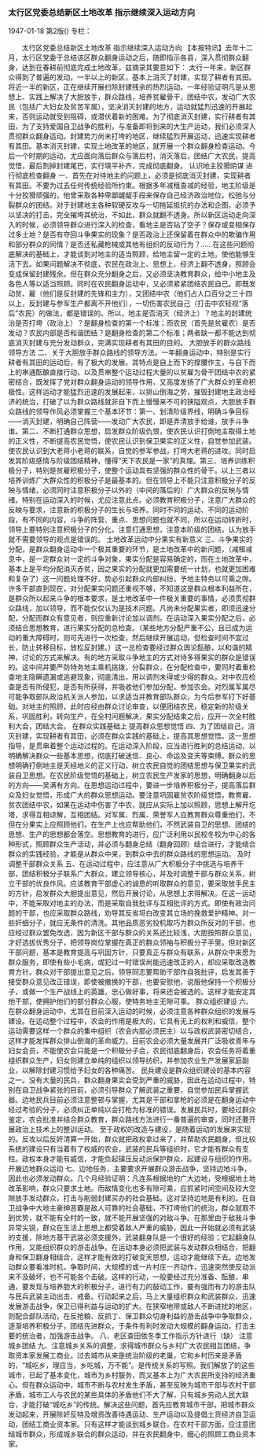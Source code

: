 ### 太行区党委总结新区土地改革  指示继续深入运动方向

1947-01-18
第2版()
专栏：

　　太行区党委总结新区土地改革
    指示继续深入运动方向
    【本报特讯】去年十二月，太行区党委于总结该区群众翻身运动之后，随即指示各县，深入贯彻群众翻身，达到在春耕前彻底完成土地改革，兹摘录其要意如下：
    太行一年来，新区群众得到了普遍的发动，一半以上的新区，基本上消灭了封建，实现了耕者有其田。将近一半的新区，正在继续开展扫除封建残余的热烈运动。一年经验证明凡是从思想上、实践上解决了大胆放手，群众路线，培养贫雇骨干，团结中农，发动广大农民（包括广大妇女及贫苦军属），坚决消灭封建的地方，运动就猛烈迅速的开展起来，否则运动就受到阻碍，或潜伏着新的困难。为了彻底消灭封建，实行耕者有其田，为了支持爱国自卫战争的胜利，与准备即将到来的大生产运动，我们必须深入贯彻群众翻身运动。封建势力尚未打垮的地区，继续猛烈开展运动，迅速实现耕者有其田。基本消灭封建，实现土地改革的地区，就开展一个群众翻身检查运动。今后一个时期的运动，尤应面向落后群众与落后村，消灭落后，团结广大农民，提高觉悟，最后割掉封建尾巴，实行填平补齐，完成彻底翻身。
    认识地主狡猾阴谋
    进行彻底检查翻身
    一、首先在对待地主的问题上，必须是彻底消灭封建，实现耕者有其田。不要为过去任何传统经验所约束。根据多年减租查减的经验，地主阶级是十分狡猾顽强的，他曾采取各种卑鄙龌龊手段来保存自己经济政治地位，松弛与分裂群众的团结。对于封建地主各种软硬反攻与一切拖延抵抗的办法和企图，必须予以坚决的打击，完全摧垮其统治，不如此，群众就翻不透身。所以新区运动走向深入的时候，必须领导群众进行深入的检查，看地主是否钻了空子？保存或变相保存过多土地？是否有夺回斗争果实的现象？是否政治上还保留着在群众中的欺骗作用和部分群众的同情？是否还私藏枪械或其他有组织的反动行为？……在这些问题彻底解决的基础上，才能谈到对地主的适当照顾，给地主留一定的土地，使他能够生活下去。如果问题解决不彻底，农民在政治上、思想上、经济上翻不透身，照顾会变成保留封建残余。但在群众充分翻身之后，又必须坚决教育群众，给中小地主及各色人等以适当照顾。同时在农民翻身运动中，又必须紧紧团结农民自己。即既发动贫、雇（他们是反封建的先锋和主力），又团结中农（他们占人口百分之三十四以上，反封建与参军生产都离不开他们），一切伤害农民自己（打击中农轻视“落后”农民）的做法，都是错误的。所以，地主是否消灭（经济上）？地主的封建统治是否打垮（政治上）？是翻身检查的第一个标准；而农民（首先是贫雇农）是否发动？农民内部是否和谐团结？是翻身检查的第二个标准；两者缺一都不能达到彻底消灭封建与充分发动群众，完满实现耕者有其田的目的。
    大胆放手的群众路线领导方法
    二、关于大胆放手群众路线的领导方法。一年翻身运动中，特别是实行耕者有其田的运动后，有了极大的发展。其特点是自上而下的撑腰作主，与自下而上的串通酝酿直接行动，以及贯串整个运动过程大量的以贫雇为骨干团结中农的紧密结合，既发挥了党对群众翻身运动的领导作用，又高度发扬了广大群众的革命积极性。这样运动才能猛烈迅速的发展起来，以排山倒海之势，摧毁封建地主政治经济的统治，打破了以为群众路线就非自下而上慢慢来不可的狭隘观点，大胆放手群众路线的领导作风必须掌握三个基本环节：第一、划清阶级界线，明确斗争目标——消灭封建，明确自己阵营——发动广大农民，即是弄清放手给谁，放手斗争谁。第二、不断打通群众思想，启发群众阶级仇恨，使农民认识打倒地主取得土地的正义性，不断提高农民觉悟，使农民认识到保卫果实的正义性，自觉参加武装。使农民认识到大老蒋小老蒋的联系，自觉的参军参战，打垮大老蒋的进攻。同时启发其阶级感情与阶级团结精神，懂得“天下农民是一家”的真理。第三、培养训练积极分子，特别是贫雇积极分子，使整个运动具有坚强的群众性的骨干。以上三者以培养训练广大群众性的积极分子是最基本的。但在领导上不能只注意积极分子的反映与情绪，必须同时注意积极分子以外的（中间的落后的）广大群众的反映与情绪。特别在运动深入的时候，尤应注意此点。必须教育积极分子，注意广大群众的反映与要求，注意新的积极分子的生长与培养。同时不同的运动、不同的运动阶段，有不同的内容，斗争的阵营、重点、思想问题也就不同，所以在运动转折时，领导上要特别注意积极分子的分化，注意打通思想，注意本阶级的团结，认为放手就不需要领导的观点是错误的。
    土地改革运动中分果实有新意义
    三、斗争果实的分配，是群众翻身运动中一个极其重要的环节，是土地改革中的新问题，（减租减息中，是一定群众对一定的斗争对象，果实分配是容易确定的，而在土地改革中，基本上是平均分配消灭赤贫，因之果实的分配就更加需要统一计划，也就更加困难和复杂了）这一问题处理不好，势必引起群众内部纠纷，予地主特务以可乘之隙。许多干部直到现在，对分配果实问题还重视不够，不知道这是群众根本利益所在，是群众所以起来斗争的根本要求，是土地改革中一件极关重要的事情，必须贯彻群众路线，加以领导，而不能仅仅认为是技术问题。凡尚未分配果实者，即须迅速分配，分配而群众有意见者，则应重新讨论加以调剂。在运动深入果实分配之后，必须结合思想教育，进行果实分配的总检查。（某些地方分配严重不公，且已成为运动的重大障碍时，则可先进行一次检查，然后继续开展运动，但检查时间不宜过长，防止转移目标，放松反封建。）这一总检查要经过群众舆论酝酿，以和谐的精神，讨论的方式来解决。有的地方采取斗争地主的方式对待多得果实的群众是错误的。这中间并要严防特务地主乘机挑拨，分裂群众，在分配检查中，要同时着重检查地主隐瞒遗漏或逃避现象，彻底清出，用以调剂未得或少得的群众。对中农应检查是否有所侵犯，是否有所获得，并吸收他们参加分配，参加农会。对烈属军属尽可能争取部队政治机关派人参加，以求适当并教育部队群众，为今后参军打下好基础。对地主的照顾，此时应经由群众讨论审查，以便团结农民，稳定新的阶级关系，巩固胜利，转向生产，在全村问题解决，果实分配结束之后，应开一次全村胜利大会，团结大会。
    在群众实践基础上
    提高群众思想觉悟
    四、为了团结自己，消灭封建，实现耕者有其田，必须在群众实践的基础上，提高其思想觉悟。这一思想指导，是贯串着整个运动过程的。在运动深入阶段，应当进行胜利的总结运动，以明确解决群众一些基本思想，彻底打破迷信、良心、命运及变天等束缚。群众的思想明确打倒地主是天经地义的正义行动，树立农民自觉的团结思想与保卫果实的武装自卫思想。在农民阶级觉悟的基础上，树立农民生产发家的思想，明确翻身以后的方向——吴满有方向。在思想运动过程中，要进一步培养积极分子，提高落后群众及妇女觉悟，形成广大的群众思想运动。要注意巩固雇贫农阶级觉悟，教育雇、贫农团结中农，如果在运动中伤害了中农，就应从实际上加以照顾，思想上解开圪塔，求得互相谅解，互相团结。对军属、烈属、荣誉军人应教育群众尊重他们，不但在分果实上应照顾他们，在生产上也应帮助他们，不然武装自卫的思想、团结的思想、生产的思想都会落空。思想教育的进行，应广泛利用以民校冬校为中心的各种形式，照顾群众生产活动，并必须与翻身总结（翻身回顾）结合进行，才能结合群众的实践经验，才能是从群众中来，到群众中去的群众路线的思想运动。
    及时调整干部群众关系
    五、在运动过程中，应注意从广大积极分子中挑选与培养干部，团结积极分子联系广大群众，建立领导核心，并及时调整干部与群众关系，树立干部的优良作风。应该教育干部虚心的诚恳的听取群众的意见，要采取放手民主的方针，启发群众大胆提出意见，然后开展讨论，从思想上求得解决。在这一运动中，不能采取对地主的办法，而是采取自我批评与互相批评的方式。即使有政治问题的干部，也应采取群众路线，劝导其反省坦白改变其立场的挽救爱护精神。对一些奸细分子，就应无条件的清洗。其他品质恶劣投机取巧为群众所反对的干部，也应经过群众罢免改选，因为新区干部与群众的关系还比较浅，大胆按照群众意见，才好选拔优秀分子，把领导岗位掌握在真正的群众领袖与积极分子手里。但对新区干部问题，基本是教育提高与巩固方针，只要真正与群众有联系，从群众中来愿为群众服务，即使有些小毛病，或犯过一时错误尚能迅速改正的人，却应采取改造教育方针。群众对干部提出意见之后，领导同志要帮助干部作自我批评，启发其善于接受群众意见改正错误，即使被撤换的干部，也要安慰他，说服他保持一个积极分子，或做一个生产战线上的英雄，忠心做好事，将来还会被选的。这样才能安定其他干部，使拥护他们的部分群众心服，使特务地主无隙可乘。
    群众组织建设
    六、在群众翻身运动中，尤其在目前深入运动的时候，必须注意各种群众组织的发展与建设。在运动整个过程中，农会的作用是极大的，它具有无上的权利和威信，整个运动需要这样一个群众的集中组织（农会内部必须民主）以与政权武装密切结合，这样才能发挥群众排山倒海的革命威力。目前农会必须大量发展并广泛吸收青年与妇女会员，不能使农会只能是一个积极分子会，农民彻底翻身后，农会任务将着重组织群众生产，妇女则建立单纯的组织以领导纺织，并参加农业生产发展家庭副业，以解除封建习惯给予妇女的各种痛苦。
    民兵建设是群众组织建设的基本内容之一。没有大量的民兵，群众翻身果实会受到严重的威胁，因此在运动过程中，特别在自卫战争紧张的目前，必须引导群众了解武装之重要，自觉参加民兵掌握武器。边地民兵目前必须注意整顿与掌握，尤其是干部和拿枪的必须是在翻身运动中经过考验的分子，必须纠正单纯以会打枪为标准的错误。发展民兵时，要经过群众鉴定，农会批准并结合群众教育，群众路线方法进行一番普遍的审查，同时还要开展政治上技术上的整训运动。
    至于政权的改造与建设，是随着运动的发展来实现的。反攻以后反奸清算一开始，群众就把政权拿过来了，并帮助农民翻身，但比较系统的建设只有当着有了权威的农会，武装的民兵等组织时，它才能有群众有支柱。政权本身才能有威信，才能负起镇压反动派保护群众，起建设与组织的作用。
    开展边地群众运动
    七、边地任务，主要要求开展群众游击战争，坚持边地斗争，因此也必须发动群众。几个月经验证明：凡连系根据地的广大边地，受根据地土地改革影响，群众只要求土地。而敌情变化也多有隙可乘，应抓紧时间空间及较大空隙放手发动群众，打击与削弱封建买办的社会基础，这对坚持边地是有利的。在自卫战争中大地主豪绅恶霸是敌人可靠的社会基础，不打垮他们的统治，群众就取不到优势，就不能有全村的一致，就不能开展坚强的对敌斗争。在那里由于敌我斗争异常尖锐，群众在生活上思想上都受着敌人严重的威胁，因此一开始就必须有武装的支援，除地方基干武装必须支援外，武装翻身队是一个很好的经验；它起翻身队作用，又能组织群众的游击战争。在运动本身必须把武装与发动群众相结合，把翻身和保卫翻身相结合，这样才能有效的打破变天思想，运动才能继续下去。边地发动群众要看准时机，争取时间，大规模的或一片村庄一齐动作，迅速突然使反动派来不及破坏，也不可能各个击破。这样的行动，一般要经过充分准备、酝酿、串通，要发现与培养胆大的积极分子，进行有力的鼓动工作，要有强而有力的游击队与民兵武装主动出击、戒备。行动起来之后，马上大量组织群众和武装群众，迅速发展游击战争，保卫已得利益与运动的扩大。在狭窄地带或敌人不断进扰的地区，则配合部队活动，在反抢粮、反抓丁、保卫群众切身利益的游击战争中争取群众，逐渐培养积极分子，团结先进群众，于条件有利时发动大规模的翻身运动，打击主要的统治者，加强游击战争。
    八、老区查田依冬季工作指示方针进行（缺）
    注意城乡团结
    九、注意城乡关系的调整，求得城市群众与乡村广大农民相互团结，争取资本家发展工商业。过去城市从来是统治阶级的老巢，它和乡村历来是矛盾的，“城吃乡，理应当，乡吃城，万不能”。是传统关系的写照。我们解放了的这些城市，已起了基本变化，城市为乡村服务，而又基本上为广大农民所支持的经济重心。但在群众运动中，城市不断与农村发生矛盾，甚至反映为城市干部与农村干部矛盾，城市工人与农民的某些具体的矛盾他们不大了解，只有城乡劳动人民大联合，才能打破“城吃乡”的传统。解决这些问题，首先应教育城市干部，把城市群众发动起来，开展除奸反特及增资改善待遇运动、生产运动以及提倡土货经济自卫运动，团结工商业资本家。只有这样才能谈到城乡联合。在农村干部方面，应注意团结城市群众，形成城乡联合的群众运动，并在农民翻身中，细心的照顾工商业资本家。
